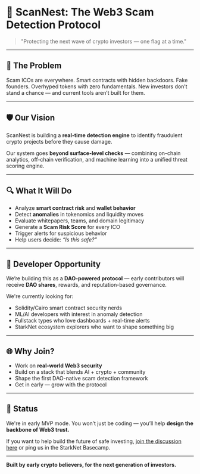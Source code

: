 # 🚨 ScanNest: The Web3 Scam Detection Protocol

> "Protecting the next wave of crypto investors — one flag at a time."

---

## 🧠 The Problem

Scam ICOs are everywhere. Smart contracts with hidden backdoors. Fake founders. Overhyped tokens with zero fundamentals. New investors don’t stand a chance — and current tools aren’t built for them.

---

## 🛡️ Our Vision

ScanNest is building a **real-time detection engine** to identify fraudulent crypto projects before they cause damage.

Our system goes **beyond surface-level checks** — combining on-chain analytics, off-chain verification, and machine learning into a unified threat scoring engine.

---

## 🔍 What It Will Do

- Analyze **smart contract risk** and **wallet behavior**
- Detect **anomalies** in tokenomics and liquidity moves
- Evaluate whitepapers, teams, and domain legitimacy
- Generate a **Scam Risk Score** for every ICO
- Trigger alerts for suspicious behavior
- Help users decide: *“Is this safe?”*

---

## 🔧 Developer Opportunity

We’re building this as a **DAO-powered protocol** — early contributors will receive **DAO shares**, rewards, and reputation-based governance.

We're currently looking for:

- Solidity/Cairo smart contract security nerds
- ML/AI developers with interest in anomaly detection
- Fullstack types who love dashboards + real-time alerts
- StarkNet ecosystem explorers who want to shape something big

---

## 🌐 Why Join?

- Work on **real-world Web3 security**
- Build on a stack that blends AI + crypto + community
- Shape the first DAO-native scam detection framework
- Get in early — grow with the protocol

---

## 📍 Status

We're in early MVP mode. You won’t just be coding — you’ll help **design the backbone of Web3 trust.**

If you want to help build the future of safe investing, [join the discussion here](https://github.com/YOUR_REPO/discussions) or ping us in the StarkNet Basecamp.

---

**Built by early crypto believers, for the next generation of investors.**
